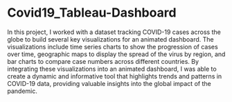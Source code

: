 # Covid19_Tableau-Dashboard
In this project, I worked with a dataset tracking COVID-19 cases across the globe to build several key visualizations for an animated dashboard. The visualizations include time series charts to show the progression of cases over time, geographic maps to display the spread of the virus by region, and bar charts to compare case numbers across different countries. By integrating these visualizations into an animated dashboard, I was able to create a dynamic and informative tool that highlights trends and patterns in COVID-19 data, providing valuable insights into the global impact of the pandemic.
